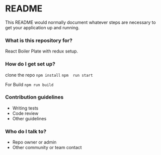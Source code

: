 # README #

This README would normally document whatever steps are necessary to get your application up and running.

### What is this repository for? ###
React Boiler Plate with redux setup.

### How do I get set up? ###

clone the repo 
`npm install` 
`npm  run start`

For Build
`npm run build`



### Contribution guidelines ###

* Writing tests
* Code review
* Other guidelines

### Who do I talk to? ###

* Repo owner or admin
* Other community or team contact
